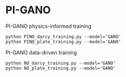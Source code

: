# PI-GANO

PI-GANO physics-informed training
```
python PINO_darcy_training.py --model='GANO'
python PINO_plate_training.py --model='GANO'
```

PI-GANO data-driven training
```
python NO_darcy_training.py --model='GANO'
python NO_plate_training.py --model='GANO'
```
